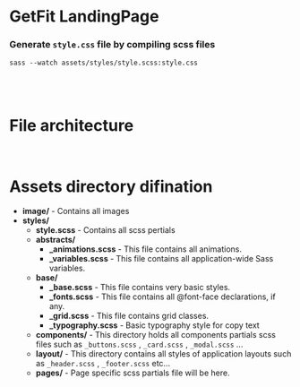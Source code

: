 # GetFit LandingPage

### Generate `style.css` file by compiling scss files
```
sass --watch assets/styles/style.scss:style.css
```
<br>
<br>

# File architecture
<br>

# Assets directory difination

* **image/** - Contains all images
* **styles/**
  * **style.scss** - Contains all scss pertials
  * **abstracts/**
    * **_animations.scss** - This file contains all animations.
    * **_variables.scss** - This file contains all application-wide Sass variables.
  * **base/**
    * **_base.scss** - This file contains very basic styles.
    * **_fonts.scss** - This file contains all @font-face declarations, if any.
    * **_grid.scss** - This file contains grid classes.
    * **_typography.scss** - Basic typography style for copy text  
   * **components/** - This directory holds all components partials scss files such as `_buttons.scss` , `_card.scss` , `_modal.scss` ...
   * **layout/** - This directory contains all styles of application layouts such as `_header.scss` , `_footer.scss` etc...
   * **pages/** - Page specific scss partials file will be here.